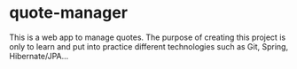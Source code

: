# quote-manager

This is a web app to manage quotes.
The purpose of creating this project is only to learn and put into practice different technologies such as Git, Spring, Hibernate/JPA...
